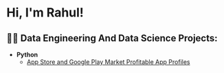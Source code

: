 <h1>Hi, I'm Rahul! </h1>

<h2>👨‍💻 Data Engineering And Data Science Projects:</h2>

- <b>Python</b>
  - [App Store and Google Play Market Profitable App Profiles](https://github.com/joshmadakor1/Algorithms-Practice)

